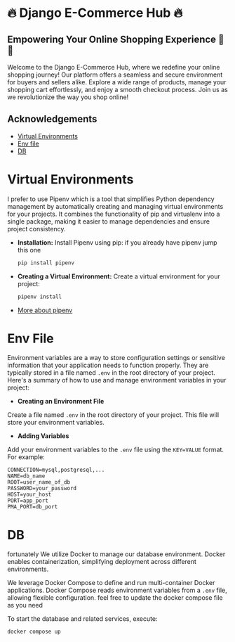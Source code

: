 # :fire: Django E-Commerce Hub :fire:
## Empowering Your Online Shopping Experience :bento: :bento:

Welcome to the Django E-Commerce Hub, where we redefine your online shopping journey! Our platform offers a seamless and secure environment for buyers and sellers alike. Explore a wide range of products, manage your shopping cart effortlessly, and enjoy a smooth checkout process. Join us as we revolutionize the way you shop online!


## Acknowledgements

- [Virtual Environments](#virtual_env)
- [Env file](#env_file)
- [DB](#db)


# Virtual Environments  <a name="virtual_env"></a>  

I prefer to use Pipenv which is a tool that simplifies Python dependency management by automatically creating and managing virtual environments for your projects. It combines the functionality of pip and virtualenv into a single package, making it easier to manage dependencies and ensure project consistency.


- **Installation:** Install Pipenv using pip:
  if you already have pipenv jump this one
  ```bash
  pip install pipenv
  ```
  
- **Creating a Virtual Environment:** Create a virtual environment for your project:
  ```bash
  pipenv install
  ```
- [More about pipenv](https://pipenv.pypa.io/en/latest/)

# Env File  <a name="envfile"></a>

Environment variables are a way to store configuration settings or sensitive information that your application needs to function properly. They are typically stored in a file named `.env` in the root directory of your project. Here's a summary of how to use and manage environment variables in your project:

- **Creating an Environment File**

Create a file named `.env` in the root directory of your project. This file will store your environment variables.

- **Adding Variables**

Add your environment variables to the `.env` file using the `KEY=VALUE` format. For example:
  
  ```plaintext
  CONNECTION=mysql,postgresql,...
  NAME=db_name
  ROOT=user_name_of_db
  PASSWORD=your_password
  HOST=your_host
  PORT=app_port
  PMA_PORT=db_port
  ```

# DB  <a name="db"></a>

fortunately We utilize Docker to manage our database environment. Docker enables containerization, simplifying deployment across different environments.

We leverage Docker Compose to define and run multi-container Docker applications. Docker Compose reads environment variables from a `.env` file, allowing flexible configuration. feel free to update the docker compose file as you need


To start the database and related services, execute:
```bash
docker compose up 
```